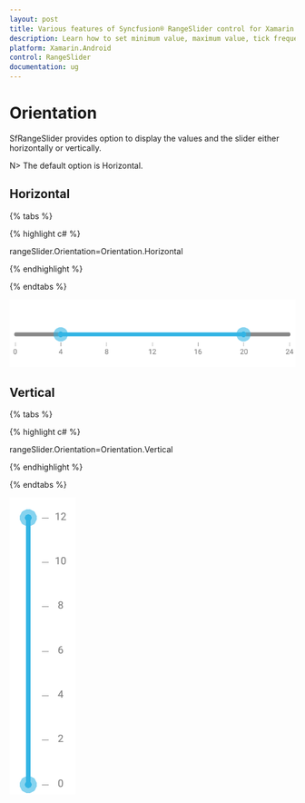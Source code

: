 ```yaml
---
layout: post
title: Various features of Syncfusion® RangeSlider control for Xamarin.Android
description: Learn how to set minimum value, maximum value, tick frequency, step frequency, enabling snaps to support and orientation for RangeSlider
platform: Xamarin.Android
control: RangeSlider
documentation: ug
---
```


# Orientation

SfRangeSlider provides option to display the values and the slider either horizontally or vertically.

N> The default option is Horizontal.

## Horizontal

{% tabs %}

{% highlight c# %}

rangeSlider.Orientation=Orientation.Horizontal

{% endhighlight %}

{% endtabs %}

![](images/RangeSlider-Horizontal.png)

## Vertical

{% tabs %}

{% highlight c# %}

rangeSlider.Orientation=Orientation.Vertical

{% endhighlight %}

{% endtabs %}

![](images/RangeSlider-Vertical.png)


